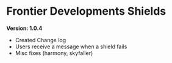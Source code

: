 # Frontier Developments Shields

**Version: 1.0.4**

- Created Change log
- Users receive a message when a shield fails
- Misc fixes (harmony, skyfaller)